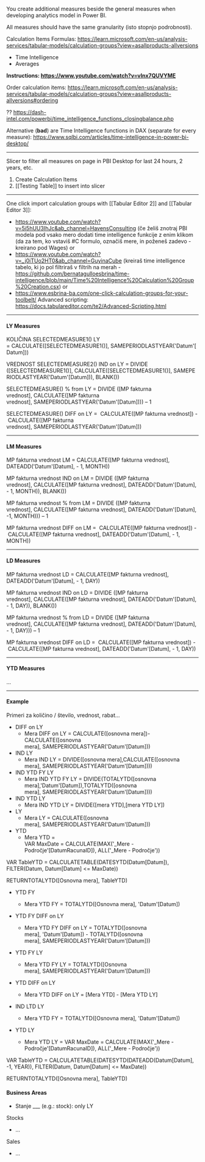 You create additional measures beside the general measures when developing analytics model in Power BI.

All measures should have the same granularity (isto stopnjo podrobnosti).

Calculation Items Formulas: https://learn.microsoft.com/en-us/analysis-services/tabular-models/calculation-groups?view=asallproducts-allversions
- Time Intelligence
- Averages

**Instructions: https://www.youtube.com/watch?v=vlnx7QUVYME**

Order calculation items: https://learn.microsoft.com/en-us/analysis-services/tabular-models/calculation-groups?view=asallproducts-allversions#ordering

?? https://dash-intel.com/powerbi/time_intelligence_functions_closingbalance.php


Alternative (**bad**) are Time Intelligence functions in DAX (separate for every measure): https://www.sqlbi.com/articles/time-intelligence-in-power-bi-desktop/


---

Slicer to filter all measures on page in PBI Desktop for last 24 hours, 2 years, etc.
1. Create Calculation Items
2. [[Testing Table]] to insert into slicer

---

One click import calculation groups with [[Tabular Editor 2]] and [[Tabular Editor 3]]:
- https://www.youtube.com/watch?v=5i5hUU3IhJc&ab_channel=HavensConsulting (če želiš znotraj PBI modela pod vsako mero dodati time intelligence funkcije z enim klikom (da za tem, ko vstaviš #C formulo, označiš mere, in poženeš zadevo - kreirano pod Wages) or
- https://www.youtube.com/watch?v=_j0iTUo2HT0&ab_channel=GuyinaCube (kreiraš time intelligence tabelo, ki jo pol filtriraš v filtrih na merah - https://github.com/bernatagulloesbrina/time-intelligence/blob/main/Time%20Intelligence%20Calculation%20Group%20Creation.csx) or 
- https://www.esbrina-ba.com/one-click-calculation-groups-for-your-toolbelt/
Advanced scripting: https://docs.tabulareditor.com/te2/Advanced-Scripting.html

---

#### LY Measures

KOLIČINA
SELECTEDMEASURE1() LY = CALCULATE([SELECTEDMEASURE1()], SAMEPERIODLASTYEAR('Datum'[Datum]))

VREDNOST
SELECTEDMEASURE2() IND on LY = DIVIDE ([SELECTEDMEASURE1()], CALCULATE([SELECTEDMEASURE1()], SAMEPERIODLASTYEAR('Datum'[Datum])), BLANK())

SELECTEDMEASURE() % from LY = DIVIDE ([MP fakturna vrednost], CALCULATE([MP fakturna vrednost], SAMEPERIODLASTYEAR('Datum'[Datum]))) – 1

SELECTEDMEASURE() DIFF on LY =  CALCULATE([MP fakturna vrednost]) - CALCULATE([MP fakturna vrednost], SAMEPERIODLASTYEAR('Datum'[Datum]))

---

#### LM Measures

MP fakturna vrednost LM = CALCULATE([MP fakturna vrednost], DATEADD('Datum'[Datum], - 1, MONTH))

MP fakturna vrednost IND on LM = DIVIDE ([MP fakturna vrednost], CALCULATE([MP fakturna vrednost], DATEADD('Datum'[Datum], - 1, MONTH)), BLANK())

MP fakturna vrednost % from LM = DIVIDE ([MP fakturna vrednost], CALCULATE([MP fakturna vrednost], DATEADD('Datum'[Datum], -1, MONTH))) – 1

MP fakturna vrednost DIFF on LM =  CALCULATE([MP fakturna vrednost]) - CALCULATE([MP fakturna vrednost], DATEADD('Datum'[Datum], - 1, MONTH))

---

#### LD Measures

MP fakturna vrednost LD = CALCULATE([MP fakturna vrednost], DATEADD('Datum'[Datum], - 1, DAY))

MP fakturna vrednost IND on LD = DIVIDE ([MP fakturna vrednost], CALCULATE([MP fakturna vrednost], DATEADD('Datum'[Datum], - 1, DAY)), BLANK())

MP fakturna vrednost % from LD = DIVIDE ([MP fakturna vrednost], CALCULATE([MP fakturna vrednost], DATEADD('Datum'[Datum], - 1, DAY))) – 1

MP fakturna vrednost DIFF on LD =  CALCULATE([MP fakturna vrednost]) - CALCULATE([MP fakturna vrednost], DATEADD('Datum'[Datum], - 1, DAY))

---

#### YTD Measures

...

---

#### Example

Primeri za količino / število, vrednost, rabat…

- DIFF on LY
    - Mera DIFF on LY = CALCULATE([osnovna mera])-CALCULATE([osnovna mera], SAMEPERIODLASTYEAR('Datum'[Datum]))
- IND LY
    - Mera IND LY = DIVIDE([osnovna mera],CALCULATE([osnovna mera], SAMEPERIODLASTYEAR('Datum'[Datum])))
- IND YTD FY LY
    - Mera IND YTD FY LY = DIVIDE(TOTALYTD([osnovna mera],'Datum'[Datum]),TOTALYTD([osnovna mera], SAMEPERIODLASTYEAR('Datum'[Datum])))
- IND YTD LY
    - Mera IND YTD LY = DIVIDE([mera YTD],[mera YTD LY])
- LY
    - Mera LY = CALCULATE([osnovna mera], SAMEPERIODLASTYEAR('Datum'[Datum]))
- YTD
    - Mera YTD =  
        VAR MaxDate = CALCULATE(MAX('_Mere - Področje'[DatumRacunaID]), ALL('_Mere - Področje'))

VAR TableYTD = CALCULATETABLE(DATESYTD(Datum[Datum]), FILTER(Datum, Datum[Datum] <= MaxDate))

RETURNTOTALYTD([Osnovna mera], TableYTD)

- YTD FY
    - Mera YTD FY = TOTALYTD([Osnovna mera], 'Datum'[Datum])
- YTD FY DIFF on LY
    - Mera YTD FY DIFF on LY = TOTALYTD([osnovna mera], 'Datum'[Datum]) - TOTALYTD([osnovna mera], SAMEPERIODLASTYEAR('Datum'[Datum]))
- YTD FY LY
    - Mera YTD FY LY = TOTALYTD([Osnovna mera], SAMEPERIODLASTYEAR('Datum'[Datum]))

- YTD DIFF on LY
    - Mera YTD DIFF on LY = [Mera YTD] - [Mera YTD LY]
- IND LTD LY
    - Mera YTD FY = TOTALYTD([Osnovna mera], 'Datum'[Datum])
- YTD LY
    - Mera YTD LY = VAR MaxDate = CALCULATE(MAX('_Mere - Področje'[DatumRacunaID]), ALL('_Mere - Področje'))

VAR TableYTD = CALCULATETABLE(DATESYTD(DATEADD(Datum[Datum], -1, YEAR)), FILTER(Datum, Datum[Datum] <= MaxDate))

RETURNTOTALYTD([Osnovna mera], TableYTD)

#### Business Areas

- Stanje ___ (e.g.: stock): only LY

Stocks
- ...

Sales
- ...



